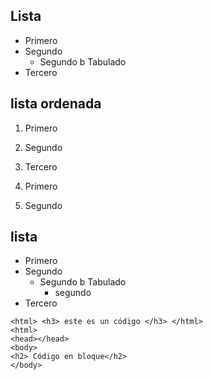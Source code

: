 ## Lista    
- Primero   
- Segundo
    - Segundo b Tabulado    
- Tercero      

## lista ordenada
1. Primero
2. Segundo
3. Tercero  


1. Primero
2. Segundo

## lista
- Primero
- Segundo
    - Segundo b Tabulado  
        - segundo
- Tercero

```
<html> <h3> este es un código </h3> </html>
<html>
<head></head>
<body>
<h2> Código en bloque</h2>
</body>
```